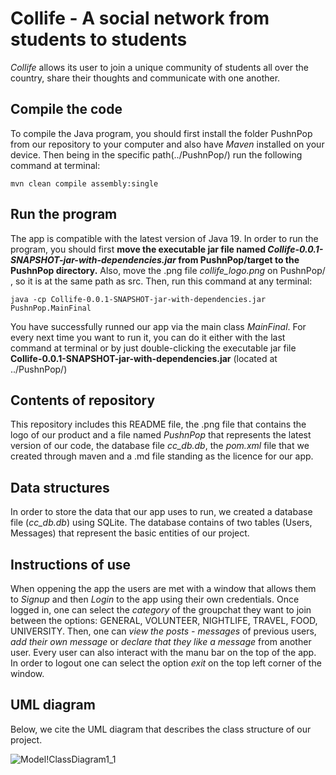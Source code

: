# Collife - A social network from students to students 

*Collife* allows its user to join a unique community of students all over the country, share their thoughts and communicate with one another.

## Compile the code
To compile the Java program, you should first install the folder PushnPop from our repository to your computer and also have *Maven* installed on your device.
Then being in the specific path(../PushnPop/) run the following command at terminal:
```
mvn clean compile assembly:single
```

## Run the program
The app is compatible with the latest version of Java 19. 
In order to run the program, you should first **move the executable jar file named *Collife-0.0.1-SNAPSHOT-jar-with-dependencies.jar* from PushnPop/target to the PushnPop directory.** Also, move the .png file *collife_logo.png* on PushnPop/ , so it is at the same path as src.
Then, run this command at any terminal:
```
java -cp Collife-0.0.1-SNAPSHOT-jar-with-dependencies.jar PushnPop.MainFinal
```

You have successfully runned our app via the main class *MainFinal*.
For every next time you want to run it, you can do it either with the last command at terminal or by just double-clicking the executable jar file **Collife-0.0.1-SNAPSHOT-jar-with-dependencies.jar** (located at ../PushnPop/)

## Contents of repository
This repository includes this README file, the .png file that contains the logo of our product and a file named *PushnPop* that represents the latest version of our code, the database file *cc_db.db*, the *pom.xml* file that we created through maven and a .md file standing as the licence for our app.

## Data structures
In order to store the data that our app uses to run, we created a database file (*cc_db.db*) using SQLite.
The database contains of two tables (Users, Messages) that represent the basic entities of our project.

## Instructions of use
When oppening the app the users are met with a window that allows them to *Signup* and then *Login* to the app using their own credentials. 
Once logged in, one can select the *category* of the groupchat they want to join between the options: GENERAL, VOLUNTEER, NIGHTLIFE, TRAVEL, FOOD, UNIVERSITY. 
Then, one can *view the posts - messages* of previous users, *add their own message* or *declare that they like a message* from another user.
Every user can also interact with the manu bar on the top of the app.
In order to logout one can select the option *exit* on the top left corner of the window.

## UML diagram
Below, we cite the UML diagram that describes the class structure of our project.

![Model!ClassDiagram1_1](https://user-images.githubusercontent.com/115362627/212862039-dd2d8ea5-8079-4e2e-935a-f522f0d932c5.jpg)
